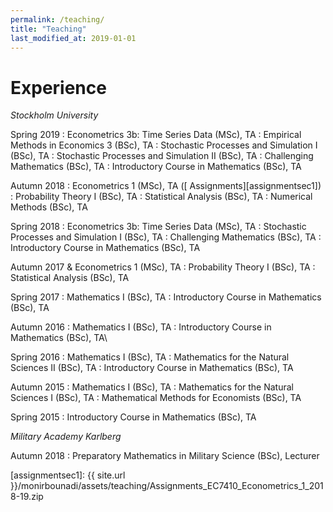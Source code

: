 ```yaml
---
permalink: /teaching/
title: "Teaching"
last_modified_at: 2019-01-01
---
```


# Experience

*Stockholm University*

Spring 2019
:	Econometrics 3b: Time Series Data (MSc), TA
:	Empirical Methods in Economics 3 (BSc), TA
:	Stochastic Processes and Simulation I (BSc), TA
:	Stochastic Processes and Simulation II (BSc), TA
:	Challenging Mathematics (BSc), TA
:	Introductory Course in Mathematics (BSc), TA 

Autumn 2018
:	Econometrics 1 (MSc), TA ([<i class="fas fa-file-archive"></i> Assignments][assignmentsec1])
:	Probability Theory I (BSc), TA
:	Statistical Analysis (BSc), TA
:	Numerical Methods (BSc), TA

Spring 2018
:	Econometrics 3b: Time Series Data (MSc), TA
:	Stochastic Processes and Simulation I (BSc), TA
:	Challenging Mathematics (BSc), TA
:	Introductory Course in Mathematics (BSc), TA
 
Autumn 2017 & Econometrics 1 (MSc), TA
:	Probability Theory I (BSc), TA
:	Statistical Analysis (BSc), TA

Spring 2017
:	Mathematics I (BSc), TA
:	Introductory Course in Mathematics (BSc), TA

Autumn 2016
:	Mathematics I (BSc), TA
:	Introductory Course in Mathematics (BSc), TA\\

Spring 2016
:	Mathematics I (BSc), TA
:	Mathematics for the Natural Sciences II (BSc), TA
:	Introductory Course in Mathematics (BSc), TA

Autumn 2015
:	Mathematics I (BSc), TA
:	Mathematics for the Natural Sciences I (BSc), TA
:	Mathematical Methods for Economists (BSc), TA

Spring 2015
:	Introductory Course in Mathematics (BSc), TA

*Military Academy Karlberg*

Autumn 2018
:	Preparatory Mathematics in Military Science (BSc), Lecturer

[assignmentsec1]: {{ site.url }}/monirbounadi/assets/teaching/Assignments_EC7410_Econometrics_1_2018-19.zip